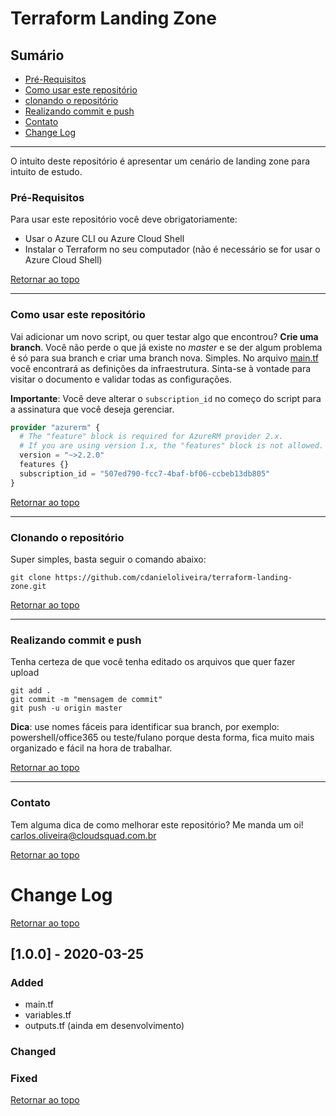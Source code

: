 # Terraform Landing Zone
## Sumário
 - [Pré-Requisitos](#Pré-Requisitos)
 - [Como usar este repositório](#como-usar-este-repositório)
 - [clonando o repositório](#clonando-o-repositório)
 - [Realizando commit e push](#realizando-commit-e-push)
 - [Contato](#Contato)
 - [Change Log](#Change-log)

----

O intuito deste repositório é apresentar um cenário de landing zone para intuito de estudo. 

### Pré-Requisitos
Para usar este repositório você deve obrigatoriamente:
 - Usar o Azure CLI ou Azure Cloud Shell
 - Instalar o Terraform no seu computador (não é necessário se for usar o Azure Cloud Shell)

[Retornar ao topo](#Sumário) 

----------


### Como usar este repositório
Vai adicionar um novo script, ou quer testar algo que encontrou? **Crie uma branch**. Você não perde o que já existe no *master* e se der algum problema é só para sua branch e criar uma branch nova. Simples.
No arquivo [main.tf](main.tf) você encontrará as definições da infraestrutura. Sinta-se à vontade para visitar o documento e validar todas as configurações.

**Importante**: Você deve alterar o `subscription_id` no começo do script para a assinatura que você deseja gerenciar. 

``` Terraform
provider "azurerm" {
  # The "feature" block is required for AzureRM provider 2.x.
  # If you are using version 1.x, the "features" block is not allowed.
  version = "~>2.2.0"
  features {}
  subscription_id = "507ed790-fcc7-4baf-bf06-ccbeb13db805"
}
``` 
[Retornar ao topo](#Sumário) 

----------


### Clonando o repositório
Super simples, basta seguir o comando abaixo: 

```
git clone https://github.com/cdanieloliveira/terraform-landing-zone.git
```
[Retornar ao topo](#Sumário) 

----------


### Realizando commit e push
Tenha certeza de que você tenha editado os arquivos que quer fazer upload
```git
git add .
git commit -m "mensagem de commit"
git push -u origin master
```

**Dica**: use nomes fáceis para identificar sua branch, por exemplo: powershell/office365 ou teste/fulano porque desta forma, fica muito mais organizado e fácil na hora de trabalhar. 

[Retornar ao topo](#Sumário) 

----------

### Contato

Tem alguma dica de como melhorar este repositório? Me manda um oi!
[carlos.oliveira@cloudsquad.com.br](mailto:carlos.oliveira@cloudsquad.com.br)

[Retornar ao topo](#Sumário) 

# Change Log
[Retornar ao topo](#Sumário) 

## [1.0.0] - 2020-03-25 
### Added
 - main.tf
 - variables.tf
 - outputs.tf (ainda em desenvolvimento)
### Changed
### Fixed

[Retornar ao topo](#Sumário) 

